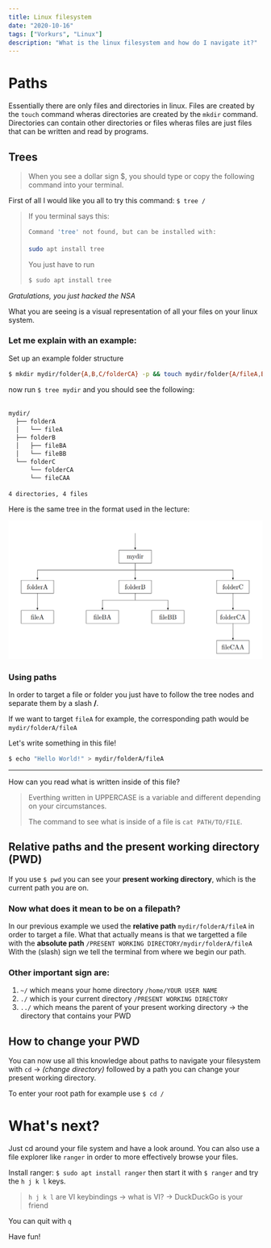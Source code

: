 ```yaml
---
title: Linux filesystem
date: "2020-10-16"
tags: ["Vorkurs", "Linux"]
description: "What is the linux filesystem and how do I navigate it?"
---
```


# Paths

Essentially there are only files and directories in linux.
Files are created by the `touch` command wheras directories are created by the `mkdir` command.
Directories can contain other directories or files wheras files are just files that can be written and read by programs.

## Trees

> When you see a dollar sign \$, you should type or copy the following command into your terminal.

First of all I would like you all to try this command: `$ tree /`

> If you terminal says this:
>
> ```bash
> Command 'tree' not found, but can be installed with:
>
> sudo apt install tree
> ```
>
> You just have to run
>
> ```bash
> $ sudo apt install tree
> ```

_Gratulations, you just hacked the NSA_

What you are seeing is a visual representation of all your files on your linux system.

### Let me explain with an example:

Set up an example folder structure

```bash
$ mkdir mydir/folder{A,B,C/folderCA} -p && touch mydir/folder{A/fileA,B/fileB{B,A},C/folderCA/fileCAA}
```

now run `$ tree mydir` and you should see the following:

```

mydir/
  ├── folderA
  │   └── fileA
  ├── folderB
  │   ├── fileBA
  │   └── fileBB
  └── folderC
      └── folderCA
      └── fileCAA

4 directories, 4 files

```

Here is the same tree in the format used in the lecture:

![myDirTree](./fileTree01.jpg)

### Using paths

In order to target a file or folder you just have to follow
the tree nodes and separate them by a slash **/**.

If we want to target `fileA` for example,
the corresponding path would be `mydir/folderA/fileA`

Let's write something in this file!

```bash
$ echo "Hello World!" > mydir/folderA/fileA
```

---

How can you read what is written inside of this file?

> Everthing written in UPPERCASE is a variable and different depending on your circumstances.
>
> The command to see what is inside of a file is `cat PATH/TO/FILE`.

## Relative paths and the present working directory (PWD)

If you use `$ pwd` you can see your **present working directory**,
which is the current path you are on.

### Now what does it mean to be on a filepath?

In our previous example we used the **relative path** `mydir/folderA/fileA` in order to target a file.
What that actually means is that we targetted a file with the **absolute path**
`/PRESENT WORKING DIRECTORY/mydir/folderA/fileA`
With the (slash) sign we tell the terminal from where we begin our path.

### Other important sign are:

1. `~/` which means your home directory `/home/YOUR USER NAME`
1. `./` which is your current directory `/PRESENT WORKING DIRECTORY`
1. `../` which means the parent of your present working directory -> the directory that contains your PWD

## How to change your PWD

You can now use all this knowledge about paths to navigate your filesystem
with `cd` -> _(change directory)_ followed by a path you can change your present working directory.

To enter your root path for example use `$ cd /`

# What's next?

Just cd around your file system and have a look around.
You can also use a file explorer like `ranger` in order to more effectively browse your files.

Install ranger: `$ sudo apt install ranger` then start it with `$ ranger` and try the `h j k l` keys.

> `h j k l` are VI keybindings -> what is VI? -> DuckDuckGo is your friend

You can quit with `q`

Have fun!
